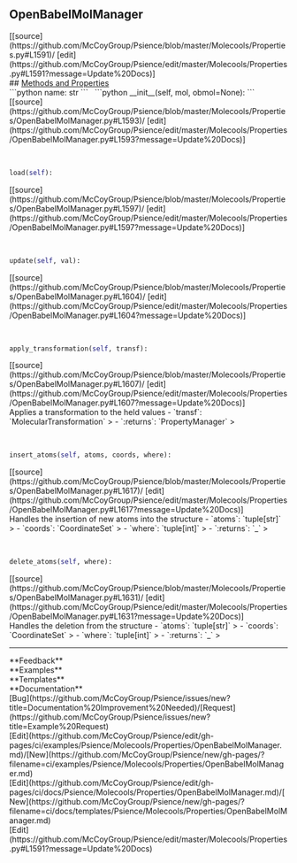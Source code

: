 ## <a id="Psience.Molecools.Properties.OpenBabelMolManager">OpenBabelMolManager</a> 

<div class="docs-source-link" markdown="1">
[[source](https://github.com/McCoyGroup/Psience/blob/master/Molecools/Properties.py#L1591)/
[edit](https://github.com/McCoyGroup/Psience/edit/master/Molecools/Properties.py#L1591?message=Update%20Docs)]
</div>









<div class="collapsible-section">
 <div class="collapsible-section collapsible-section-header" markdown="1">
## <a class="collapse-link" data-toggle="collapse" href="#methods" markdown="1"> Methods and Properties</a> <a class="float-right" data-toggle="collapse" href="#methods"><i class="fa fa-chevron-down"></i></a>
 </div>
 <div class="collapsible-section collapsible-section-body collapse show" id="methods" markdown="1">
 ```python
name: str
```
<a id="Psience.Molecools.Properties.OpenBabelMolManager.__init__" class="docs-object-method">&nbsp;</a> 
```python
__init__(self, mol, obmol=None): 
```
<div class="docs-source-link" markdown="1">
[[source](https://github.com/McCoyGroup/Psience/blob/master/Molecools/Properties/OpenBabelMolManager.py#L1593)/
[edit](https://github.com/McCoyGroup/Psience/edit/master/Molecools/Properties/OpenBabelMolManager.py#L1593?message=Update%20Docs)]
</div>


<a id="Psience.Molecools.Properties.OpenBabelMolManager.load" class="docs-object-method">&nbsp;</a> 
```python
load(self): 
```
<div class="docs-source-link" markdown="1">
[[source](https://github.com/McCoyGroup/Psience/blob/master/Molecools/Properties/OpenBabelMolManager.py#L1597)/
[edit](https://github.com/McCoyGroup/Psience/edit/master/Molecools/Properties/OpenBabelMolManager.py#L1597?message=Update%20Docs)]
</div>


<a id="Psience.Molecools.Properties.OpenBabelMolManager.update" class="docs-object-method">&nbsp;</a> 
```python
update(self, val): 
```
<div class="docs-source-link" markdown="1">
[[source](https://github.com/McCoyGroup/Psience/blob/master/Molecools/Properties/OpenBabelMolManager.py#L1604)/
[edit](https://github.com/McCoyGroup/Psience/edit/master/Molecools/Properties/OpenBabelMolManager.py#L1604?message=Update%20Docs)]
</div>


<a id="Psience.Molecools.Properties.OpenBabelMolManager.apply_transformation" class="docs-object-method">&nbsp;</a> 
```python
apply_transformation(self, transf): 
```
<div class="docs-source-link" markdown="1">
[[source](https://github.com/McCoyGroup/Psience/blob/master/Molecools/Properties/OpenBabelMolManager.py#L1607)/
[edit](https://github.com/McCoyGroup/Psience/edit/master/Molecools/Properties/OpenBabelMolManager.py#L1607?message=Update%20Docs)]
</div>
Applies a transformation to the held values
  - `transf`: `MolecularTransformation`
    > 
  - `:returns`: `PropertyManager`
    >


<a id="Psience.Molecools.Properties.OpenBabelMolManager.insert_atoms" class="docs-object-method">&nbsp;</a> 
```python
insert_atoms(self, atoms, coords, where): 
```
<div class="docs-source-link" markdown="1">
[[source](https://github.com/McCoyGroup/Psience/blob/master/Molecools/Properties/OpenBabelMolManager.py#L1617)/
[edit](https://github.com/McCoyGroup/Psience/edit/master/Molecools/Properties/OpenBabelMolManager.py#L1617?message=Update%20Docs)]
</div>
Handles the insertion of new atoms into the structure
  - `atoms`: `tuple[str]`
    > 
  - `coords`: `CoordinateSet`
    > 
  - `where`: `tuple[int]`
    > 
  - `:returns`: `_`
    >


<a id="Psience.Molecools.Properties.OpenBabelMolManager.delete_atoms" class="docs-object-method">&nbsp;</a> 
```python
delete_atoms(self, where): 
```
<div class="docs-source-link" markdown="1">
[[source](https://github.com/McCoyGroup/Psience/blob/master/Molecools/Properties/OpenBabelMolManager.py#L1631)/
[edit](https://github.com/McCoyGroup/Psience/edit/master/Molecools/Properties/OpenBabelMolManager.py#L1631?message=Update%20Docs)]
</div>
Handles the deletion from the structure
  - `atoms`: `tuple[str]`
    > 
  - `coords`: `CoordinateSet`
    > 
  - `where`: `tuple[int]`
    > 
  - `:returns`: `_`
    >
 </div>
</div>












---


<div markdown="1" class="text-secondary">
<div class="container">
  <div class="row">
   <div class="col" markdown="1">
**Feedback**   
</div>
   <div class="col" markdown="1">
**Examples**   
</div>
   <div class="col" markdown="1">
**Templates**   
</div>
   <div class="col" markdown="1">
**Documentation**   
</div>
   <div class="col" markdown="1">
   
</div>
   <div class="col" markdown="1">
   
</div>
   <div class="col" markdown="1">
   
</div>
</div>
  <div class="row">
   <div class="col" markdown="1">
[Bug](https://github.com/McCoyGroup/Psience/issues/new?title=Documentation%20Improvement%20Needed)/[Request](https://github.com/McCoyGroup/Psience/issues/new?title=Example%20Request)   
</div>
   <div class="col" markdown="1">
[Edit](https://github.com/McCoyGroup/Psience/edit/gh-pages/ci/examples/Psience/Molecools/Properties/OpenBabelMolManager.md)/[New](https://github.com/McCoyGroup/Psience/new/gh-pages/?filename=ci/examples/Psience/Molecools/Properties/OpenBabelMolManager.md)   
</div>
   <div class="col" markdown="1">
[Edit](https://github.com/McCoyGroup/Psience/edit/gh-pages/ci/docs/Psience/Molecools/Properties/OpenBabelMolManager.md)/[New](https://github.com/McCoyGroup/Psience/new/gh-pages/?filename=ci/docs/templates/Psience/Molecools/Properties/OpenBabelMolManager.md)   
</div>
   <div class="col" markdown="1">
[Edit](https://github.com/McCoyGroup/Psience/edit/master/Molecools/Properties.py#L1591?message=Update%20Docs)   
</div>
   <div class="col" markdown="1">
   
</div>
   <div class="col" markdown="1">
   
</div>
   <div class="col" markdown="1">
   
</div>
</div>
</div>
</div>